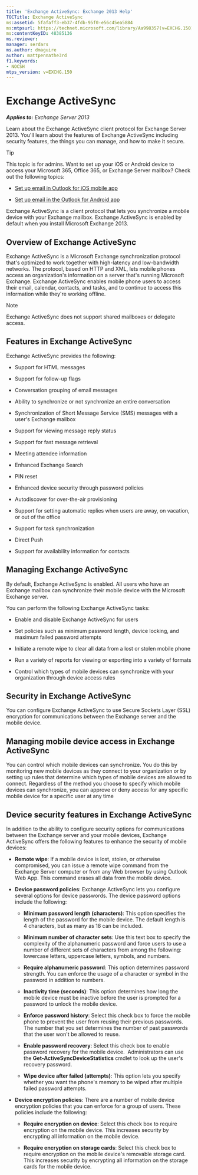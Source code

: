 ```yaml
---
title: 'Exchange ActiveSync: Exchange 2013 Help'
TOCTitle: Exchange ActiveSync
ms:assetid: 5fafaff3-eb37-4fdb-95f0-e56c45ea5884
ms:mtpsurl: https://technet.microsoft.com/library/Aa998357(v=EXCHG.150)
ms:contentKeyID: 48385136
ms.reviewer: 
manager: serdars
ms.author: dmaguire
author: mattpennathe3rd
f1.keywords:
- NOCSH
mtps_version: v=EXCHG.150
---
```


# Exchange ActiveSync

_**Applies to:** Exchange Server 2013_

Learn about the Exchange ActiveSync client protocol for Exchange Server 2013. You'll learn about the features of Exchange ActiveSync including security features, the things you can manage, and how to make it secure.

> [!TIP]
> This topic is for admins. Want to set up your iOS or Android device to access your Microsoft 365, Office 365, or Exchange Server mailbox? Check out the following topics:
>
> - [Set up email in Outlook for iOS mobile app](https://support.microsoft.com/office/set-up-email-in-outlook-for-ios-mobile-app-b2de2161-cc1d-49ef-9ef9-81acd1c8e234)
>
> - [Set up email in the Outlook for Android app](https://support.microsoft.com/office/set-up-email-in-the-outlook-for-android-app-886db551-8dfa-4fd5-b835-f8e532091872)

Exchange ActiveSync is a client protocol that lets you synchronize a mobile device with your Exchange mailbox. Exchange ActiveSync is enabled by default when you install Microsoft Exchange 2013.

## Overview of Exchange ActiveSync

Exchange ActiveSync is a Microsoft Exchange synchronization protocol that's optimized to work together with high-latency and low-bandwidth networks. The protocol, based on HTTP and XML, lets mobile phones access an organization's information on a server that's running Microsoft Exchange. Exchange ActiveSync enables mobile phone users to access their email, calendar, contacts, and tasks, and to continue to access this information while they're working offline.

> [!NOTE]
> Exchange ActiveSync does not support shared mailboxes or delegate access.

## Features in Exchange ActiveSync

Exchange ActiveSync provides the following:

- Support for HTML messages

- Support for follow-up flags

- Conversation grouping of email messages

- Ability to synchronize or not synchronize an entire conversation

- Synchronization of Short Message Service (SMS) messages with a user's Exchange mailbox

- Support for viewing message reply status

- Support for fast message retrieval

- Meeting attendee information

- Enhanced Exchange Search

- PIN reset

- Enhanced device security through password policies

- Autodiscover for over-the-air provisioning

- Support for setting automatic replies when users are away, on vacation, or out of the office

- Support for task synchronization

- Direct Push

- Support for availability information for contacts

## Managing Exchange ActiveSync

By default, Exchange ActiveSync is enabled. All users who have an Exchange mailbox can synchronize their mobile device with the Microsoft Exchange server.

You can perform the following Exchange ActiveSync tasks:

- Enable and disable Exchange ActiveSync for users

- Set policies such as minimum password length, device locking, and maximum failed password attempts

- Initiate a remote wipe to clear all data from a lost or stolen mobile phone

- Run a variety of reports for viewing or exporting into a variety of formats

- Control which types of mobile devices can synchronize with your organization through device access rules

## Security in Exchange ActiveSync

You can configure Exchange ActiveSync to use Secure Sockets Layer (SSL) encryption for communications between the Exchange server and the mobile device.

## Managing mobile device access in Exchange ActiveSync

You can control which mobile devices can synchronize. You do this by monitoring new mobile devices as they connect to your organization or by setting up rules that determine which types of mobile devices are allowed to connect. Regardless of the method you choose to specify which mobile devices can synchronize, you can approve or deny access for any specific mobile device for a specific user at any time

## Device security features in Exchange ActiveSync

In addition to the ability to configure security options for communications between the Exchange server and your mobile devices, Exchange ActiveSync offers the following features to enhance the security of mobile devices:

- **Remote wipe**: If a mobile device is lost, stolen, or otherwise compromised, you can issue a remote wipe command from the Exchange Server computer or from any Web browser by using Outlook Web App. This command erases all data from the mobile device.

- **Device password policies**: Exchange ActiveSync lets you configure several options for device passwords. The device password options include the following:

  - **Minimum password length (characters)**: This option specifies the length of the password for the mobile device. The default length is 4 characters, but as many as 18 can be included.

  - **Minimum number of character sets**: Use this text box to specify the complexity of the alphanumeric password and force users to use a number of different sets of characters from among the following: lowercase letters, uppercase letters, symbols, and numbers.

  - **Require alphanumeric password**: This option determines password strength. You can enforce the usage of a character or symbol in the password in addition to numbers.

  - **Inactivity time (seconds)**: This option determines how long the mobile device must be inactive before the user is prompted for a password to unlock the mobile device.

  - **Enforce password history**: Select this check box to force the mobile phone to prevent the user from reusing their previous passwords. The number that you set determines the number of past passwords that the user won't be allowed to reuse.

  - **Enable password recovery**: Select this check box to enable password recovery for the mobile device.  Administrators can use the **Get-ActiveSyncDeviceStatistics** cmdlet to look up the user's recovery password.

  - **Wipe device after failed (attempts)**: This option lets you specify whether you want the phone's memory to be wiped after multiple failed password attempts.

- **Device encryption policies**: There are a number of mobile device encryption policies that you can enforce for a group of users. These policies include the following:

  - **Require encryption on device**: Select this check box to require encryption on the mobile device. This increases security by encrypting all information on the mobile device.

  - **Require encryption on storage cards**: Select this check box to require encryption on the mobile device's removable storage card. This increases security by encrypting all information on the storage cards for the mobile device.
